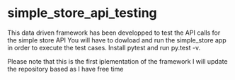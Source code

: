 # simple_store_api_testing

This  data driven framework has been developped to test the API calls for the simple store API
You will have to dowload and run the simple_store app in order to execute the test cases.
Install pytest and run py.test -v.

Please note that this is the first iplementation of the framework I will update the repository based as I have free time
